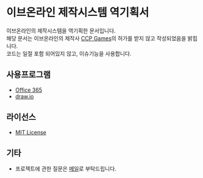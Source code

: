 # 이브온라인 제작시스템 역기획서

이브온라인의 제작시스템을 역기획한 문서입니다.  
해당 문서는 이브온라인의 제작사 [CCP Games](https://www.ccpgames.com/)의 허가를 받지 않고 작성되었음을 밝힙니다.  
코드는 일절 포함 되어있지 않고, 이슈기능을 사용합니다.

## 사용프로그램
* [Office 365](https://www.office.com/)
* [draw.io](https://www.draw.io/)

## 라이선스
* [MIT License](https://opensource.org/licenses/MIT)

## 기타
* 프로젝트에 관한 질문은 [메일](notonalcyone@gmail.com)로 부탁드립니다.